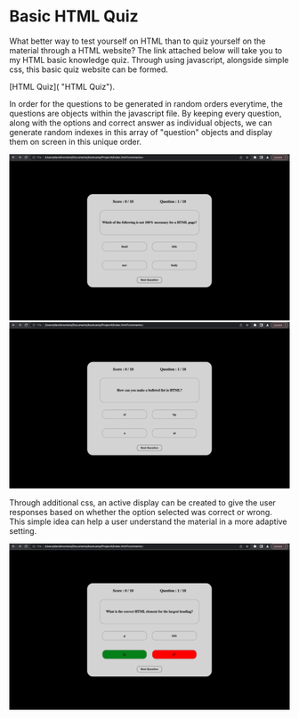 <h1>Basic HTML Quiz</h1>	

What better way to test yourself on HTML than to quiz yourself on the material through a HTML website? The link attached below will take you to my HTML basic knowledge quiz. Through using javascript, alongside simple css, this basic quiz website can be formed. 

[HTML Quiz]( "HTML Quiz").

In order for the questions to be generated in random orders everytime, the questions are objects within the javascript file. By keeping every question, along with the options and correct answer as individual objects, we can generate random indexes in this array of "question" objects and display them on screen in this unique order. 

![markdown logo](assets/UniqueQ1.png)
![markdown logo](assets/UniqueQ2.png)

Through additional css, an active display can be created to give the user responses based on whether the option selected was correct or wrong. This simple idea can help a user understand the material in a more adaptive setting. 

![markdown logo](assets/Responsive.png)



